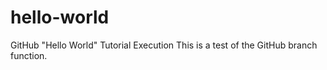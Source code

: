# hello-world
GitHub "Hello World" Tutorial Execution
This is a test of the GitHub branch function. 
